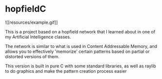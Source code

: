 # hopfieldC

![[resources/example.gif]]

This is a project based on a hopfield network that I learned about in one of my Artificial Intelligence classes.

The network is similar to what is used in Content Addressable Memory, and allows you to effectively 'memorize' certain patterns based on partial or distorted versions of them. 

This version is built in pure C with some standard libraries, as well as raylib to do graphics and make the pattern creation process easier

